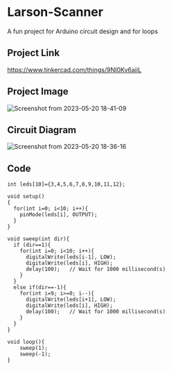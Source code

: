 # Larson-Scanner
A fun project for Arduino circuit design and for loops

## Project Link
https://www.tinkercad.com/things/9NI0Kv6aiiL

## Project Image
![Screenshot from 2023-05-20 18-41-09](https://github.com/exMachina316/Larson-Scanner/assets/123073764/9278b29d-31a5-4e5e-a96e-fc2e169d5df8)

## Circuit Diagram

![Screenshot from 2023-05-20 18-36-16](https://github.com/exMachina316/Larson-Scanner/assets/123073764/4689a73f-0bfa-4c2f-bce1-577ba697c4d1)

## Code
```
int leds[10]={3,4,5,6,7,8,9,10,11,12};

void setup()
{
  for(int i=0; i<10; i++){
    pinMode(leds[i], OUTPUT);
  }
}

void sweep(int dir){
  if (dir==1){
  	for(int i=0; i<10; i++){
      digitalWrite(leds[i-1], LOW);
      digitalWrite(leds[i], HIGH);
      delay(100); 	// Wait for 1000 millisecond(s)
    }
  }
  else if(dir==-1){
    for(int i=9; i>=0; i--){
      digitalWrite(leds[i+1], LOW);
      digitalWrite(leds[i], HIGH);
      delay(100); 	// Wait for 1000 millisecond(s)
    }
  }
}

void loop(){
  	sweep(1);
	sweep(-1);
}
```
